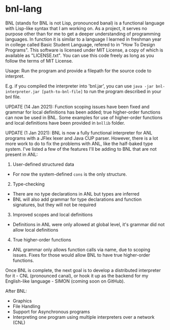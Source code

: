 # bnl-lang
BNL (stands for BNL is not Lisp, pronounced banal) is a functional language with Lisp-like syntax that I am working on. As a project, it serves no purpose other than for me to get a deeper understanding of programming languages. In function it is similar to a language I learned in freshman year in college called Basic Student Language, refered to in "How To Design Programs". This software is licensed under MIT License, a copy of which is available as "LICENSE.txt". You can use this code freely as long as you follow the terms of MIT License.

Usage: Run the program and provide a filepath for the source code to interpret.

E.g. if you compiled the interpreter into 'bnl.jar', you can use `java -jar bnl-interpreter.jar [path-to-bnl-file]` to run the program described in your bnl file.

UPDATE (14 Jan 2021):
Function scoping issues have been fixed and grammar for local definitions has been added; true higher-order functions can now be used in BNL. Some examples for use of higher-order functions and local definitions have been provided in `bnllib` folder.

UPDATE (1 Jan 2021):
BNL is now a fully functional interpreter for ANL programs with a JFlex lexer and Java CUP parser. However, there is a lot more work to do to fix the problems with ANL, like the half-baked type system. I've listed a few of the features I'll be adding to BNL that are not present in ANL:

1. User-defined structured data
  * For now the system-defined `cons` is the only structure.
2. Type-checking
  * There are no type declarations in ANL but types are inferred
  * BNL will also add grammar for type declarations and function signatures, but they will not be required
3. Improved scopes and local definitions
  * Definitions in ANL were only allowed at global level, it's grammar did not allow local definitions
4. True higher-order functions
  * ANL grammar only allows function calls via name, due to scoping issues. Fixes for those would allow BNL to have true higher-order functions.

Once BNL is complete, the next goal is to develop a distributed interpreter for it - CNL (pronounced canal), or hook it up as the backend for my English-like language - SIMON (coming soon on GitHub).


After BNL:
- Graphics
- File Handling
- Support for Asynchronous programs
- Interpreting one program using multiple interpreters over a network (CNL)

